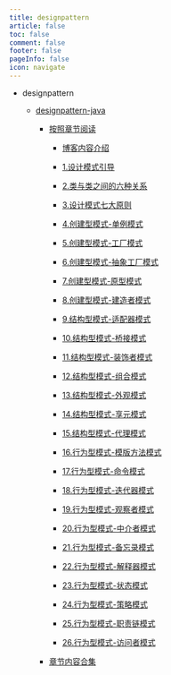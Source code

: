 ```yaml
---
title: designpattern
article: false
toc: false
comment: false
footer: false
pageInfo: false
icon: navigate
---
```


- designpattern

    - <a class="breadcrumb-link" target="_blank" href="designpattern-java">designpattern-java</a>

        - <a class="breadcrumb-link" target="_blank" href="designpattern-java/shardings">按照章节阅读</a>


            - <a class="breadcrumb-link" target="_blank" href="designpattern-java/shardings/designpattern-java-chapter-0.博客内容介绍.html">博客内容介绍</a>

            - <a class="breadcrumb-link" target="_blank" href="designpattern-java/shardings/designpattern-java-chapter-1.设计模式引导.html">1.设计模式引导</a>

            - <a class="breadcrumb-link" target="_blank" href="designpattern-java/shardings/designpattern-java-chapter-2.类与类之间的六种关系.html">2.类与类之间的六种关系</a>

            - <a class="breadcrumb-link" target="_blank" href="designpattern-java/shardings/designpattern-java-chapter-3.设计模式七大原则.html">3.设计模式七大原则</a>

            - <a class="breadcrumb-link" target="_blank" href="designpattern-java/shardings/designpattern-java-chapter-4.创建型模式-单例模式.html">4.创建型模式-单例模式</a>

            - <a class="breadcrumb-link" target="_blank" href="designpattern-java/shardings/designpattern-java-chapter-5.创建型模式-工厂模式.html">5.创建型模式-工厂模式</a>

            - <a class="breadcrumb-link" target="_blank" href="designpattern-java/shardings/designpattern-java-chapter-6.创建型模式-抽象工厂模式.html">6.创建型模式-抽象工厂模式</a>

            - <a class="breadcrumb-link" target="_blank" href="designpattern-java/shardings/designpattern-java-chapter-7.创建型模式-原型模式.html">7.创建型模式-原型模式</a>

            - <a class="breadcrumb-link" target="_blank" href="designpattern-java/shardings/designpattern-java-chapter-8.创建型模式-建造者模式.html">8.创建型模式-建造者模式</a>

            - <a class="breadcrumb-link" target="_blank" href="designpattern-java/shardings/designpattern-java-chapter-9.结构型模式-适配器模式.html">9.结构型模式-适配器模式</a>

            - <a class="breadcrumb-link" target="_blank" href="designpattern-java/shardings/designpattern-java-chapter-10.结构型模式-桥接模式.html">10.结构型模式-桥接模式</a>

            - <a class="breadcrumb-link" target="_blank" href="designpattern-java/shardings/designpattern-java-chapter-11.结构型模式-装饰者模式.html">11.结构型模式-装饰者模式</a>

            - <a class="breadcrumb-link" target="_blank" href="designpattern-java/shardings/designpattern-java-chapter-12.结构型模式-组合模式.html">12.结构型模式-组合模式</a>

            - <a class="breadcrumb-link" target="_blank" href="designpattern-java/shardings/designpattern-java-chapter-13.结构型模式-外观模式.html">13.结构型模式-外观模式</a>

            - <a class="breadcrumb-link" target="_blank" href="designpattern-java/shardings/designpattern-java-chapter-14.结构型模式-享元模式.html">14.结构型模式-享元模式</a>

            - <a class="breadcrumb-link" target="_blank" href="designpattern-java/shardings/designpattern-java-chapter-15.结构型模式-代理模式.html">15.结构型模式-代理模式</a>

            - <a class="breadcrumb-link" target="_blank" href="designpattern-java/shardings/designpattern-java-chapter-16.行为型模式-模版方法模式.html">16.行为型模式-模版方法模式</a>

            - <a class="breadcrumb-link" target="_blank" href="designpattern-java/shardings/designpattern-java-chapter-17.行为型模式-命令模式.html">17.行为型模式-命令模式</a>

            - <a class="breadcrumb-link" target="_blank" href="designpattern-java/shardings/designpattern-java-chapter-18.行为型模式-迭代器模式.html">18.行为型模式-迭代器模式</a>

            - <a class="breadcrumb-link" target="_blank" href="designpattern-java/shardings/designpattern-java-chapter-19.行为型模式-观察者模式.html">19.行为型模式-观察者模式</a>

            - <a class="breadcrumb-link" target="_blank" href="designpattern-java/shardings/designpattern-java-chapter-20.行为型模式-中介者模式.html">20.行为型模式-中介者模式</a>

            - <a class="breadcrumb-link" target="_blank" href="designpattern-java/shardings/designpattern-java-chapter-21.行为型模式-备忘录模式.html">21.行为型模式-备忘录模式</a>

            - <a class="breadcrumb-link" target="_blank" href="designpattern-java/shardings/designpattern-java-chapter-22.行为型模式-解释器模式.html">22.行为型模式-解释器模式</a>

            - <a class="breadcrumb-link" target="_blank" href="designpattern-java/shardings/designpattern-java-chapter-23.行为型模式-状态模式.html">23.行为型模式-状态模式</a>

            - <a class="breadcrumb-link" target="_blank" href="designpattern-java/shardings/designpattern-java-chapter-24.行为型模式-策略模式.html">24.行为型模式-策略模式</a>

            - <a class="breadcrumb-link" target="_blank" href="designpattern-java/shardings/designpattern-java-chapter-25.行为型模式-职责链模式.html">25.行为型模式-职责链模式</a>

            - <a class="breadcrumb-link" target="_blank" href="designpattern-java/shardings/designpattern-java-chapter-26.行为型模式-访问者模式.html">26.行为型模式-访问者模式</a>

        - <a class="breadcrumb-link" target="_blank" href="designpattern-java/designpattern-java.html#intro">章节内容合集</a>
